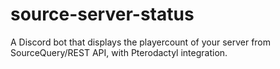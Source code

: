 # source-server-status
A Discord bot that displays the playercount of your server from SourceQuery/REST API, with Pterodactyl integration.

